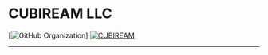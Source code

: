 # CUBIREAM LLC

[![GitHub Organization](/assets/repo_social.png)]
[![CUBIREAM](https://cubiream.com)](https://cubiream.com)

---

<!-- ## 🌟 Who We Are

At **[Organization Name]**, we are dedicated to [your mission or core values].
Our projects aim to [describe your goals or specialties], and we’re passionate about [key interests].

---

## 🛠️ Our Projects

Here are some of the awesome repositories we’re working on:

- [**Project Name**](https://github.com/YourOrganization/ProjectName): Short description of the project.
- [**Another Project**](https://github.com/YourOrganization/AnotherProject): Brief summary.
- More projects in [our repositories](https://github.com/YourOrganization?tab=repositories).

---

## 🤝 Get Involved

We love collaborating with like-minded developers! If you're interested in contributing, here’s how you can help:

1. Check out our [Contributing Guidelines](https://github.com/YourOrganization/.github/blob/main/CONTRIBUTING.md).
2. Browse our open [Issues](https://github.com/YourOrganization/issues) and [Pull Requests](https://github.com/YourOrganization/pulls).
3. Join the conversation on [Discussions](https://github.com/YourOrganization/discussions).

---

## 🌐 Connect With Us

- **Website**: [yourorganization.com](https://yourorganization.com)
- **Twitter**: [@YourTwitterHandle](https://twitter.com/YourTwitterHandle)
- **LinkedIn**: [Your LinkedIn](https://www.linkedin.com/company/yourorganization)

---

## 📄 License

All of our projects are open-source under the [LICENSE](https://github.com/YourOrganization/.github/blob/main/LICENSE). Feel free to fork and contribute!

---

_Thank you for visiting! Let’s build something amazing together!_ ✨ -->

